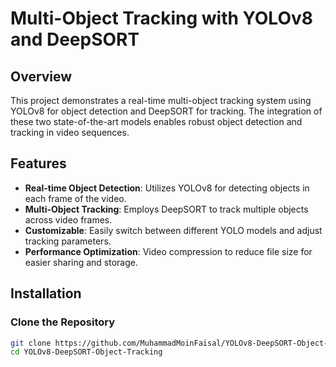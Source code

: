 
# Multi-Object Tracking with YOLOv8 and DeepSORT

## Overview
This project demonstrates a real-time multi-object tracking system using YOLOv8 for object detection and DeepSORT for tracking. The integration of these two state-of-the-art models enables robust object detection and tracking in video sequences.

## Features
- **Real-time Object Detection**: Utilizes YOLOv8 for detecting objects in each frame of the video.
- **Multi-Object Tracking**: Employs DeepSORT to track multiple objects across video frames.
- **Customizable**: Easily switch between different YOLO models and adjust tracking parameters.
- **Performance Optimization**: Video compression to reduce file size for easier sharing and storage.

## Installation

### Clone the Repository
```bash
git clone https://github.com/MuhammadMoinFaisal/YOLOv8-DeepSORT-Object-Tracking.git
cd YOLOv8-DeepSORT-Object-Tracking
